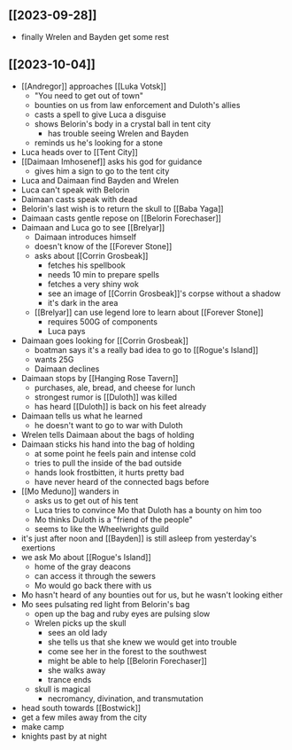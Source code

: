 ## [[2023-09-28]]
- finally Wrelen and Bayden get some rest

## [[2023-10-04]]
- [[Andregor]] approaches [[Luka Votsk]]
	- "You need to get out of town"
	- bounties on us from law enforcement and Duloth's allies
	- casts a spell to give Luca a disguise
	- shows Belorin's body in a crystal ball in tent city
		- has trouble seeing Wrelen and Bayden
	- reminds us he's looking for a stone
- Luca heads over to [[Tent City]]
- [[Daimaan Imhosenef]] asks his god for guidance
	- gives him a sign to go to the tent city
- Luca and Daimaan find Bayden and Wrelen
- Luca can't speak with Belorin
- Daimaan casts speak with dead
- Belorin's last wish is to return the skull to [[Baba Yaga]]
- Daimaan casts gentle repose on [[Belorin Forechaser]]
- Daimaan and Luca go to see [[Brelyar]]
	- Daimaan introduces himself
	- doesn't know of the [[Forever Stone]]
	- asks about [[Corrin Grosbeak]]
		- fetches his spellbook
		- needs 10 min to prepare spells
		- fetches a very shiny wok
		- see an image of [[Corrin Grosbeak]]'s corpse without a shadow
		- it's dark in the area
	- [[Brelyar]] can use legend lore to learn about [[Forever Stone]]
		- requires 500G of components
		- Luca pays
- Daimaan goes looking for [[Corrin Grosbeak]]
	- boatman says it's a really bad idea to go to [[Rogue's Island]]
	- wants 25G
	- Daimaan declines
- Daimaan stops by [[Hanging Rose Tavern]]
	- purchases, ale, bread, and cheese for lunch
	- strongest rumor is [[Duloth]] was killed
	- has heard [[Duloth]] is back on his feet already
- Daimaan tells us what he learned
	- he doesn't want to go to war with Duloth
- Wrelen tells Daimaan about the bags of holding
- Daimaan sticks his hand into the bag of holding
	- at some point he feels pain and intense cold
	- tries to pull the inside of the bad outside
	- hands look frostbitten, it hurts pretty bad
	- have never heard of the connected bags before
- [[Mo Meduno]] wanders in
	- asks us to get out of his tent
	- Luca tries to convince Mo that Duloth has a bounty on him too
	- Mo thinks Duloth is a "friend of the people"
	- seems to like the Wheelwrights guild
- it's just after noon and [[Bayden]] is still asleep from yesterday's exertions
- we ask Mo about [[Rogue's Island]]
	- home of the gray deacons
	- can access it through the sewers
	- Mo would go back there with us
- Mo hasn't heard of any bounties out for us, but he wasn't looking either
- Mo sees pulsating red light from Belorin's bag
	- open up the bag and ruby eyes are pulsing slow
	- Wrelen picks up the skull
		- sees an old lady
		- she tells us that she knew we would get into trouble
		- come see her in the forest to the southwest
		- might be able to help [[Belorin Forechaser]]
		- she walks away
		- trance ends
	- skull is magical
		- necromancy, divination, and transmutation
- head south towards [[Bostwick]]
- get a few miles away from the city
- make camp
- knights past by at night